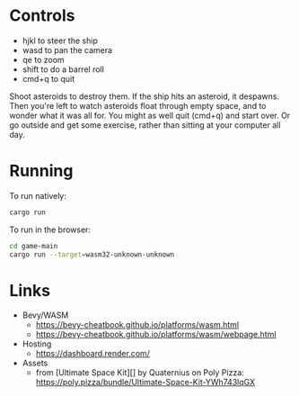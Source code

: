 # Controls

* hjkl to steer the ship
* wasd to pan the camera
* qe to zoom
* shift to do a barrel roll
* cmd+q to quit

Shoot asteroids to destroy them.  If the ship hits an asteroid, it despawns.
Then you're left to watch asteroids float through empty space, and to wonder
what it was all for.  You might as well quit (cmd+q) and start over.  Or go
outside and get some exercise, rather than sitting at your computer all day.

# Running

To run natively:
```sh
cargo run
```

To run in the browser:
```sh
cd game-main
cargo run --target=wasm32-unknown-unknown
```

# Links

* Bevy/WASM
  - <https://bevy-cheatbook.github.io/platforms/wasm.html>
  - <https://bevy-cheatbook.github.io/platforms/wasm/webpage.html>
* Hosting
  - <https://dashboard.render.com/>
* Assets
  - from [Ultimate Space Kit][] by Quaternius on Poly Pizza:
    <https://poly.pizza/bundle/Ultimate-Space-Kit-YWh743lqGX>
